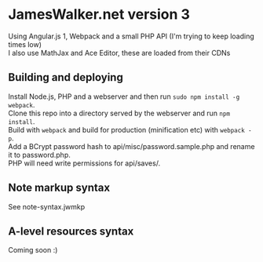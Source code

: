 # JamesWalker.net version 3
Using Angular.js 1, Webpack and a small PHP API (I'm trying to keep loading times low)  
I also use MathJax and Ace Editor, these are loaded from their CDNs

## Building and deploying
Install Node.js, PHP and a webserver and then run ```sudo npm install -g webpack```.  
Clone this repo into a directory served by the webserver and run ```npm install```.  
Build with ```webpack``` and build for production (minification etc) with ```webpack -p```.  
Add a BCrypt password hash to api/misc/password.sample.php and rename it to password.php.   
PHP will need write permissions for api/saves/.

## Note markup syntax
See note-syntax.jwmkp

## A-level resources syntax
Coming soon :)